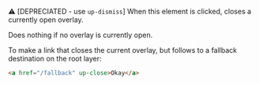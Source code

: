 ⚠️ [DEPRECIATED - use `up-dismiss`] When this element is clicked, closes a currently open overlay.

Does nothing if no overlay is currently open.

To make a link that closes the current overlay, but follows to a fallback destination on the root layer:

```html
<a href="/fallback" up-close>Okay</a>
```